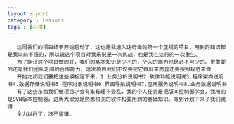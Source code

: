 ```yaml
---
layout : post
category : lessons
tags : [心得]
---
```

       这周我们的项目终于开始启动了，这也是我进入这行做的第一个正规的项目，用到的知识都是我以前不懂的，所以说这个项目对我来说是一次挑战，也是我在这行的一次重生。
	   为了能让这个项目做的好，我们的基本知识是少不的，个人的能力也是必不可少的。更重要的还是我们团队之间的合作能力，这次项目我们不仅要把它做出来而且还要按照规范来做
	   开始之初我们要把这些模板定下来，1.业务分析说明书2.软件功能说明说3.程序架构说明书4.数据存储说明书5.程序对象说明书6.界面导航说明书7.应用服务说明书8.业务数据说明书
	   有了这些东西我们做项目才会有条有理不会乱，我的个人任务是把版本控制器学会，我用的是SVN版本控制器。这周大部分是熟悉相关的软件和要用到的基础知识。等到计划下来了我们就得
	   全力以赴了，决不留情。
   
